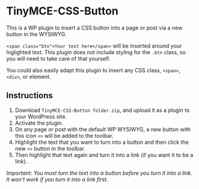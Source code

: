 # TinyMCE-CSS-Button
This is a WP plugin to insert a CSS button into a page or post via a new button in the WYSIWYG.

`<span class="btn">Your text here</span>` will be inserted around your higlighted text. This plugin does not include styling for the `.btn` class, so you will need to take care of that yourself. 

You could also easily adapt this plugin to insert any CSS class, `<span>`, `<div>`, or element.

## Instructions
1. Download `TinyMCE-CSS-Button folder.zip`, and upload it as a plugin to your WordPress site.
2. Activate the plugin.
3. On any page or post with the default WP WYSIWYG, a new button with this icon `<>` will be added to the toolbar.
3. Highlight the text that you want to turn into a button and then click the new `<>` button in the toolbar. 
4. Then highlight that text again and turn it into a link (if you want it to be a link).

*Important: You must turn the text into a button before you turn it into a link. It won't work if you turn it into a link first.*
